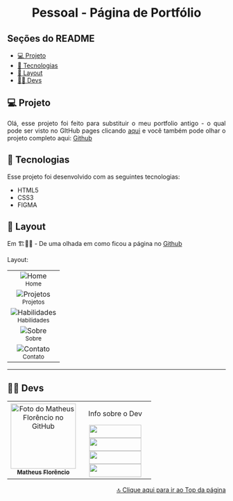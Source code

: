 <h1 align="center" id="inicio">Pessoal - Página de Portfólio</h1>

## Seções do README
<ul>
  <li><a href="#projeto">💻 Projeto</a></li>
  <li><a href="#tecnologias">🚀 Tecnologias</a></li>
  <li><a href="#layout">🔖 Layout</a></li>
  <li><a href="#devs">👩‍💻 Devs</a></li>
</ul>

## <a id="projeto">💻 Projeto</a>

<p align="justify">
  Olá, esse projeto foi feito para substituir o meu portfolio antigo - o qual pode ser visto no GItHub pages clicando <a href="https://1matheusflorencio.github.io/Pessoal-Portfolio-Antigo/" target="_blank">aqui</a> e você também pode olhar o projeto completo aqui: <a href="https://github.com/1matheusflorencio/Pessoal-Portfolio-Antigo" target="_blank">Github</a><br>
</p>

## <a id="tecnologias">🚀 Tecnologias</a>

Esse projeto foi desenvolvido com as seguintes tecnologias:

- HTML5
- CSS3
- FIGMA

## <a id="layout">🔖 Layout</a>

Em 🏗👷‍♂️ - De uma olhada em como ficou a página no <a href="https://1matheusflorencio.github.io/Pessoal-Portfolio/" target="_blank">Github</a> <br>

Layout:
<div align="center">
<table>
  <tr>
    <td align="center">
      <img src="https://github.com/1matheusflorencio/Pessoal-Portfolio/blob/master/README%20arquivos/Desktop%20-%2001.png?raw=true" alt="Home" /><br>
        <sub>
         Home
        </sub>
    </td>
  </tr>  
  <tr>
    <td align="center">
      <img src="https://github.com/1matheusflorencio/Pessoal-Portfolio/blob/master/README%20arquivos/Desktop%20-%2002.png?raw=true" alt="Projetos" /><br>
        <sub>
         Projetos
        </sub>
    </td>
  </tr>
  <tr>
    <td align="center">
      <img src="https://github.com/1matheusflorencio/Pessoal-Portfolio/blob/master/README%20arquivos/Desktop%20-%2003.png?raw=true" alt="Habilidades" /><br>
        <sub>
         Habilidades
        </sub>
    </td>
  </tr>
  <tr>
    <td align="center">
      <img src="https://github.com/1matheusflorencio/Pessoal-Portfolio/blob/master/README%20arquivos/Desktop%20-%2004.png?raw=true" alt="Sobre" /><br>
        <sub>
         Sobre
        </sub>
    </td>
  </tr>
  <tr>
    <td align="center">
      <img src="https://github.com/1matheusflorencio/Pessoal-Portfolio/blob/master/README%20arquivos/Desktop%20-%2005.png?raw=true" alt="Contato" /><br>
        <sub>
         Contato
        </sub>
    </td>
  </tr>
</table>
  </div>

---

## <a id="devs">👩‍💻 Devs</a> 

<table>
  <tr>
    <td align="center">
    <a text-decoration="none" href="https://github.com/1matheusflorencio">
      <img src="https://avatars.githubusercontent.com/u/68713424?s=400&u=62c303b85a95a013cccd6cbd6084952fbc06a4db&v=4" width="150px;" alt="Foto do Matheus Florêncio no GitHub"/>       <br>
        <sub>
          <b>Matheus Florêncio</b> <br>
        </sub>
    </a>
    </td>
      <td align="center" width="150px">
        <p>Info sobre o Dev</p>
          <a href="https://www.matheusflorencio.com" target="_blank"><img height="30px" width="120px" src="https://img.shields.io/badge/website-000000?style=for-the-badge&logo=About.me&logoColor=white"></a>
          <br>
          <a href="https://www.linkedin.com/in/matheus-flor%C3%AAncio/" target="_blank"><img height="30px" width="120px" src="https://img.shields.io/badge/LinkedIn-0077B5?style=for-the-badge&logo=linkedin&logoColor=white"></a>
          <br>
          <a href="https://www.instagram.com/1matheusflorencio/" target="_blank"><img height="30px" width="120px" src="https://img.shields.io/badge/Instagram-E4405F?style=for-the-badge&logo=instagram&logoColor=white" target="_blank"></a>
          <br>
          <a href="https://www.youtube.com/channel/UCH1VWs-9V63VyGkrcSbtXIg" target="_blank"><img height="30px" width="120px" src="https://img.shields.io/badge/YouTube-FF0000?style=for-the-badge&logo=youtube&logoColor=white" target="_blank"></a>
      </td>
    </tr>
</table>

<p width="100%" align="end"><a href="#inicio">🔝 Clique aqui para ir ao Top da página</a></p>
